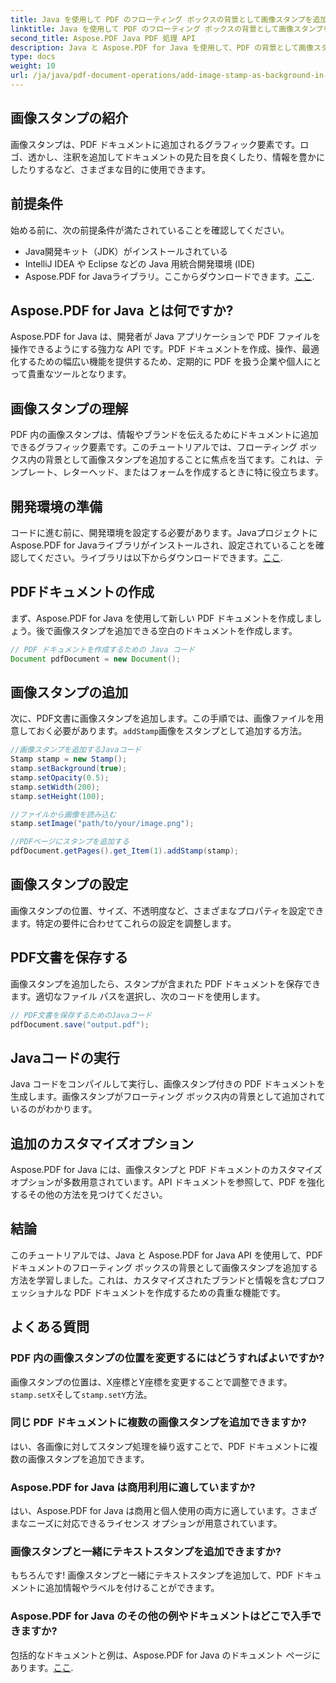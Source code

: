 ```yaml
---
title: Java を使用して PDF のフローティング ボックスの背景として画像スタンプを追加する
linktitle: Java を使用して PDF のフローティング ボックスの背景として画像スタンプを追加する
second_title: Aspose.PDF Java PDF 処理 API
description: Java と Aspose.PDF for Java を使用して、PDF の背景として画像スタンプを追加する方法を学びます。カスタマイズされたブランドと情報のためのコード例を含むステップバイステップ ガイド。
type: docs
weight: 10
url: /ja/java/pdf-document-operations/add-image-stamp-as-background-in-floating-box-of-pdf-using-java/
---
```


## 画像スタンプの紹介

画像スタンプは、PDF ドキュメントに追加されるグラフィック要素です。ロゴ、透かし、注釈を追加してドキュメントの見た目を良くしたり、情報を豊かにしたりするなど、さまざまな目的に使用できます。

## 前提条件

始める前に、次の前提条件が満たされていることを確認してください。

- Java開発キット（JDK）がインストールされている
- IntelliJ IDEA や Eclipse などの Java 用統合開発環境 (IDE)
-  Aspose.PDF for Javaライブラリ。ここからダウンロードできます。[ここ](https://releases.aspose.com/pdf/java/).

## Aspose.PDF for Java とは何ですか?

Aspose.PDF for Java は、開発者が Java アプリケーションで PDF ファイルを操作できるようにする強力な API です。PDF ドキュメントを作成、操作、最適化するための幅広い機能を提供するため、定期的に PDF を扱う企業や個人にとって貴重なツールとなります。

## 画像スタンプの理解

PDF 内の画像スタンプは、情報やブランドを伝えるためにドキュメントに追加できるグラフィック要素です。このチュートリアルでは、フローティング ボックス内の背景として画像スタンプを追加することに焦点を当てます。これは、テンプレート、レターヘッド、またはフォームを作成するときに特に役立ちます。

## 開発環境の準備

コードに進む前に、開発環境を設定する必要があります。JavaプロジェクトにAspose.PDF for Javaライブラリがインストールされ、設定されていることを確認してください。ライブラリは以下からダウンロードできます。[ここ](https://releases.aspose.com/pdf/java/).

## PDFドキュメントの作成

まず、Aspose.PDF for Java を使用して新しい PDF ドキュメントを作成しましょう。後で画像スタンプを追加できる空白のドキュメントを作成します。

```java
// PDF ドキュメントを作成するための Java コード
Document pdfDocument = new Document();
```

## 画像スタンプの追加

次に、PDF文書に画像スタンプを追加します。この手順では、画像ファイルを用意しておく必要があります。`addStamp`画像をスタンプとして追加する方法。

```java
//画像スタンプを追加するJavaコード
Stamp stamp = new Stamp();
stamp.setBackground(true);
stamp.setOpacity(0.5);
stamp.setWidth(200);
stamp.setHeight(100);

//ファイルから画像を読み込む
stamp.setImage("path/to/your/image.png");

//PDFページにスタンプを追加する
pdfDocument.getPages().get_Item(1).addStamp(stamp);
```

## 画像スタンプの設定

画像スタンプの位置、サイズ、不透明度など、さまざまなプロパティを設定できます。特定の要件に合わせてこれらの設定を調整します。

## PDF文書を保存する

画像スタンプを追加したら、スタンプが含まれた PDF ドキュメントを保存できます。適切なファイル パスを選択し、次のコードを使用します。

```java
// PDF文書を保存するためのJavaコード
pdfDocument.save("output.pdf");
```

## Javaコードの実行

Java コードをコンパイルして実行し、画像スタンプ付きの PDF ドキュメントを生成します。画像スタンプがフローティング ボックス内の背景として追加されているのがわかります。

## 追加のカスタマイズオプション

Aspose.PDF for Java には、画像スタンプと PDF ドキュメントのカスタマイズ オプションが多数用意されています。API ドキュメントを参照して、PDF を強化するその他の方法を見つけてください。

## 結論

このチュートリアルでは、Java と Aspose.PDF for Java API を使用して、PDF ドキュメントのフローティング ボックスの背景として画像スタンプを追加する方法を学習しました。これは、カスタマイズされたブランドと情報を含むプロフェッショナルな PDF ドキュメントを作成するための貴重な機能です。

## よくある質問

### PDF 内の画像スタンプの位置を変更するにはどうすればよいですか?

画像スタンプの位置は、X座標とY座標を変更することで調整できます。`stamp.setX`そして`stamp.setY`方法。

### 同じ PDF ドキュメントに複数の画像スタンプを追加できますか?

はい、各画像に対してスタンプ処理を繰り返すことで、PDF ドキュメントに複数の画像スタンプを追加できます。

### Aspose.PDF for Java は商用利用に適していますか?

はい、Aspose.PDF for Java は商用と個人使用の両方に適しています。さまざまなニーズに対応できるライセンス オプションが用意されています。

### 画像スタンプと一緒にテキストスタンプを追加できますか?

もちろんです! 画像スタンプと一緒にテキストスタンプを追加して、PDF ドキュメントに追加情報やラベルを付けることができます。

### Aspose.PDF for Java のその他の例やドキュメントはどこで入手できますか?

包括的なドキュメントと例は、Aspose.PDF for Java のドキュメント ページにあります。[ここ](https://reference.aspose.com/pdf/java/).